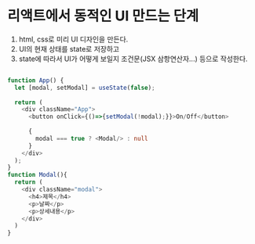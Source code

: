 # 리액트에서 동적인 UI 만드는 단계

1. html, css로 미리 UI 디자인을 만든다.
2. UI의 현재 상태를 state로 저장하고
3. state에 따라서 UI가 어떻게 보일지 조건문(JSX 삼항연산자...) 등으로 작성한다.

``` typescript

function App() {
  let [modal, setModal] = useState(false);
  
  return (
    <div className="App">
      <button onClick={()=>{setModal(!modal);}}>On/Off</button>
      
      {
        modal === true ? <Modal/> : null
      }
    </div>
  );
}
function Modal(){
  return (
    <div className="modal">
      <h4>제목</h4>
      <p>날짜</p>
      <p>상세내용</p>
    </div>
  )
}

```
